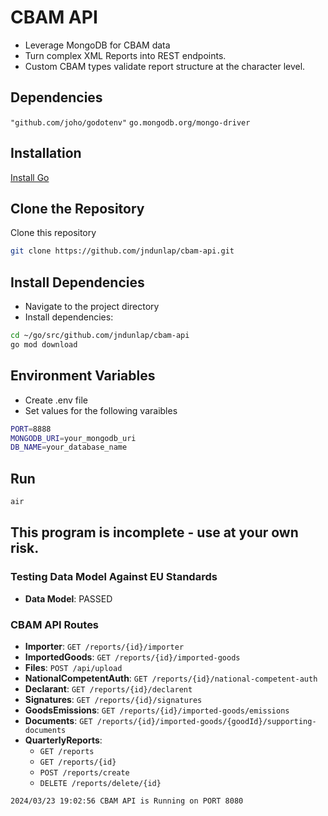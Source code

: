 # CBAM API

- Leverage MongoDB for CBAM data
- Turn complex XML Reports into REST endpoints.
- Custom CBAM types validate report structure at the character level.

## Dependencies
`"github.com/joho/godotenv"`
`go.mongodb.org/mongo-driver`

## Installation

[Install Go](https://go.dev/doc/install)

## Clone the Repository

Clone this repository

```bash
git clone https://github.com/jndunlap/cbam-api.git 
```

## Install Dependencies

- Navigate to the project directory
- Install dependencies:

```bash
cd ~/go/src/github.com/jndunlap/cbam-api
go mod download
```

## Environment Variables

- Create .env file
- Set values for the following varaibles
```bash
PORT=8888
MONGODB_URI=your_mongodb_uri
DB_NAME=your_database_name
```
## Run

```bash
air
```

## This program is incomplete - use at your own risk. 

### Testing Data Model Against EU Standards

- **Data Model**: PASSED

### CBAM API Routes

- **Importer**: `GET /reports/{id}/importer`
- **ImportedGoods**: `GET /reports/{id}/imported-goods`
- **Files**: `POST /api/upload`
- **NationalCompetentAuth**: `GET /reports/{id}/national-competent-auth`
- **Declarant**: `GET /reports/{id}/declarent`
- **Signatures**: `GET /reports/{id}/signatures`
- **GoodsEmissions**: `GET /reports/{id}/imported-goods/emissions`
- **Documents**: `GET /reports/{id}/imported-goods/{goodId}/supporting-documents`
- **QuarterlyReports**:
  - `GET /reports`
  - `GET /reports/{id}`
  - `POST /reports/create`
  - `DELETE /reports/delete/{id}`

`2024/03/23 19:02:56 CBAM API is Running on PORT 8080`


